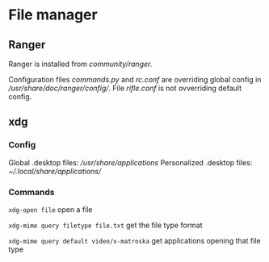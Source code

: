 # File manager
## Ranger
Ranger is installed from *community/ranger.*

Configuration files *commands.py* and *rc.conf* are overriding global config in */usr/share/doc/ranger/config/*. File *rifle.conf* is not ovverriding default config.

## xdg
### Config
Global .desktop files: */usr/share/applications*
Personalized .desktop files: *~/.local/share/applications/*

### Commands
`xdg-open file` open a file

`xdg-mime query filetype file.txt`  get the file type format

`xdg-mime query default video/x-matroska` get applications opening that file type

